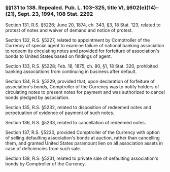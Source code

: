 ### §§131 to 138. Repealed. Pub. L. 103–325, title VI, §602(e)(14)–(21), Sept. 23, 1994, 108 Stat. 2292 ###

Section 131, R.S. §5226; June 20, 1874, ch. 343, §3, 18 Stat. 123, related to protest of notes and waiver of demand and notice of protest.

Section 132, R.S. §5227, related to appointment by Comptroller of the Currency of special agent to examine failure of national banking association to redeem its circulating notes and provided for forfeiture of association's bonds to United States based on findings of agent.

Section 133, R.S. §5228; Feb. 18, 1875, ch. 80, §1, 18 Stat. 320, prohibited banking associations from continuing in business after default.

Section 134, R.S. §5229, provided that, upon declaration of forfeiture of association's bonds, Comptroller of the Currency was to notify holders of circulating notes to present notes for payment and was authorized to cancel bonds pledged by association.

Section 135, R.S. §5232, related to disposition of redeemed notes and perpetuation of evidence of payment of such notes.

Section 136, R.S. §5233, related to cancellation of redeemed notes.

Section 137, R.S. §5230, provided Comptroller of the Currency with option of selling defaulting association's bonds at auction, rather than cancelling them, and granted United States paramount lien on all association assets in case of deficiencies from such sale.

Section 138, R.S. §5231, related to private sale of defaulting association's bonds by Comptroller of the Currency.